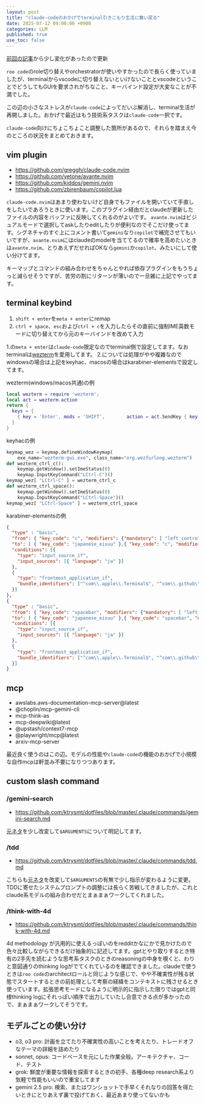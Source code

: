 ```yaml
---
layout: post
title: "claude-codeのおかげでterminal引きこもり生活に舞い戻る"
date: 2025-07-12 09:00:00 +0900
categories: LLM
published: true
use_toc: false
---
```




[前回の記事](https://ktrysmt.github.io/blog/summary-of-my-recent-llm-activities/)から少し変化があったので更新

`roo code`のrole切り替えやorchestratorが使いやすかったので長らく使っていましたが、terminalからvscodeに切り替えないといけないこととvscodeということでどうしてもGUIを要求されがちなこと、キーバインド設定が大変なことが不満でした。

この辺の小さなストレスが`claude-code`によってだいぶ解消し、terminal生活が再開しました。おかげで最近はもう技術系タスクは`claude-code`一択です。

`claude-code`向けにちょこちょこと調整した箇所があるので、それらを踏まえ今のところの状況をまとめておきます。

## vim plugin

- <https://github.com/greggh/claude-code.nvim>
- <https://github.com/yetone/avante.nvim>
- <https://github.com/kiddos/gemini.nvim>
- <https://github.com/zbirenbaum/copilot.lua>

`claude-code.nvim`はあまり使わないけど自身でもファイルを開いていて手直しをしたいであろうときに使います。このプラグイン経由だとclaudeが更新したファイルの内容をバッファに反映してくれるのがよいです。
`avante.nvim`はビジュアルモードで選択してaskしたりeditしたりが便利なのでそこだけ使ってます。シグネチャのすぐ上にコメント書いて`gemini`なり`copilot`で補完させてもいいですが、`avante.nvim`にはclaudeのmodelを当ててるので確率を高めたいときは`avante.nvim`、とりあえずだせればOKなら`gemini`か`copilot`、みたいにして使い分けてます。

キーマップとコマンドの組み合わせをちゃんとやれば依存プラグインをもうちょっと減らせそうですが、苦労の割にリターンが薄いので一旦雑に上記でやってます。

## terminal keybind
1. `shift + enter`を`meta + enter`にremap
2. `ctrl + space`、`esc`および`ctrl + c`を入力したらその直前に強制IME英数モードに切り替えてから元のキーバインドを改めて入力

1.の`meta + enter`は`claude-code`限定なのでterminal側で設定してます。なおterminalは[wezterm](https://wezterm.org/)を愛用してます。
2.については処理がやや複雑なのでwindowsの場合は上記をkeyhac、macosの場合はkarabiner-elementsで設定してます。

wezterm(windows/macos共通)の例
```lua
local wezterm = require 'wezterm';
local act = wezterm.action
return {
  keys = {
    { key = 'Enter', mods = 'SHIFT',        action = act.SendKey { key = 'Enter', mods = 'META' } },
  }
}
```

keyhacの例
```python
keymap_wez = keymap.defineWindowKeymap(
    exe_name="wezterm-gui.exe", class_name="org.wezfurlong.wezterm")
def wezterm_ctrl_c():
    keymap.getWindow().setImeStatus(0)
    keymap.InputKeyCommand("LCtrl-C")()
keymap_wez[ "LCtrl-C" ] = wezterm_ctrl_c
def wezterm_ctrl_space():
    keymap.getWindow().setImeStatus(0)
    keymap.InputKeyCommand("LCtrl-Space")()
keymap_wez[ "LCtrl-Space" ] = wezterm_ctrl_space
```

karabiner-elementsの例
```json
{
  "type" : "basic",
  "from": { "key_code": "c", "modifiers": {"mandatory": [ "left_control" ]} },
  "to": [ { "key_code": "japanese_eisuu" },{ "key_code": "c", "modifiers":  "left_control" } ],
  "conditions": [{
    "type": "input_source_if",
    "input_sources": [{ "language": "ja" }]
  },
  {
    "type": "frontmost_application_if",
    "bundle_identifiers": ["^com\\.apple\\.Terminal$", "^com\\.github\\.wez\\.wezterm$"]
  }]
},
{
  "type" : "basic",
  "from": { "key_code": "spacebar", "modifiers": {"mandatory": [ "left_control" ]} },
  "to": [ { "key_code": "japanese_eisuu" },{ "key_code": "spacebar", "modifiers":  "left_control" } ],
  "conditions": [{
    "type": "input_source_if",
    "input_sources": [{ "language": "ja" }]
  },
  {
    "type": "frontmost_application_if",
    "bundle_identifiers": ["^com\\.apple\\.Terminal$", "^com\\.github\\.wez\\.wezterm$"]
  }]
}
```

## mcp

- awslabs.aws-documentation-mcp-server@latest
- @choplin/mcp-gemini-cli
- mcp-think-as
- mcp-deepwiki@latest
- @upstash/context7-mcp
- @playwright/mcp@latest
- arxiv-mcp-server

最近良く使うのはこの辺。モデルの性能や`claude-code`の機能のおかげで小規模な自作mcpは軒並み不要になりつつあります。

## custom slash command

### /gemini-search
- <https://github.com/ktrysmt/dotfiles/blob/master/.claude/commands/gemini-search.md>

[元ネタ](https://zenn.dev/mizchi/articles/gemini-cli-for-google-search)を少し改変して`$ARGUMENTS`について明記してます。

### /tdd
- <https://github.com/ktrysmt/dotfiles/blob/master/.claude/commands/tdd.md>

こちらも[元ネタ](https://github.com/KentBeck/BPlusTree3/blob/main/rust/docs/CLAUDE.md)を改変して`$ARGUMENTS`の有無で少し指示が変わるように変更。TDDに寄せたシステムプロンプトの調整には長らく苦戦してきましたが、これとclaude系モデルの組み合わせだとまぁまぁワークしてくれました。

### /think-with-4d
- <https://github.com/ktrysmt/dotfiles/blob/master/.claude/commands/think-with-4d.md>

4d methodology が汎用的に使えるっぽいのをredditかなにかで見かけたので色々比較しながらできるだけ抽象的に記述してます。gptとやり取りするとき特有の2手先を読むような思考系タスクのときのreasoningの中身を覗くと、わりと意図通りのthinking logがでてくれているのを確認できました。claudeで使うときは`roo code`のarchitectロールと同じような感じで、やや不確実性が残る状態でスタートするときの前処理として考察の経緯をコンテキストに残させるとき使っています。拡張思考モードになるように明示的に指示した限りではgptと同様thinking logにそれっぽい順序で出力していたし合意できる点が多かったので、まぁまぁワークしてそうです。

## モデルごとの使い分け

* o3, o3 pro: 計画を立てたり不確実性の高いことを考えたり、トレードオフなテーマの詳細を詰めたり
* sonnet, opus: コードベースを元にした作業全般。アーキテクチャ、コード、テスト
* grok: 鮮度が重要な情報を探索するときの初手、各種deep research系より気軽で性能もいいので重宝してます
* gemini 2.5 pro: 検索、またはワンショットで手早くそれなりの回答を得たいときにとりあえず裏で投げておく、最近あまり使ってないかも

